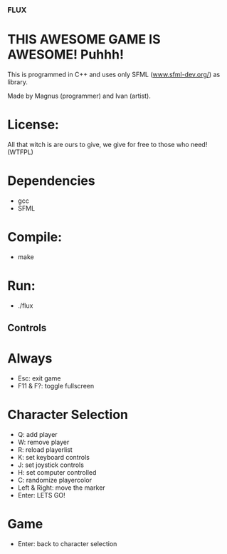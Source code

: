 
### FLUX

# THIS AWESOME GAME IS AWESOME! Puhhh!

This is programmed in C++ and uses only SFML (www.sfml-dev.org/) as library.

Made by Magnus (programmer) and Ivan (artist).


# License:

All that witch is are ours to give, we give for free to those who need! (WTFPL)

# Dependencies

- gcc
- SFML

# Compile:

- make

# Run:

- ./flux

## Controls

# Always

- Esc: 			exit game
- F11 & F?:		toggle fullscreen

# Character Selection

- Q: 			add player
- W: 			remove player
- R: 			reload playerlist
- K: 			set keyboard controls
- J: 			set joystick controls
- H: 			set computer controlled
- C: 			randomize playercolor
- Left & Right:	move the marker
- Enter:		LETS GO!

# Game

- Enter:		back to character selection

